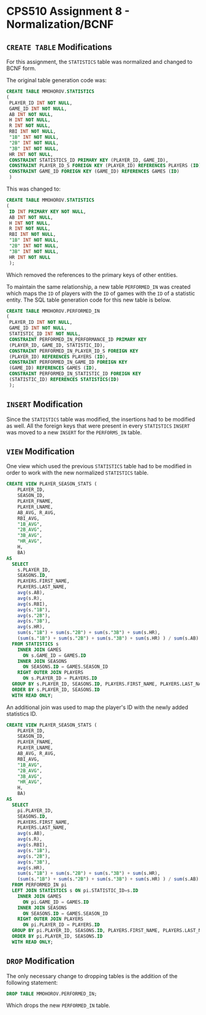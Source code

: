 # CPS510 Assignment 8 - Normalization/BCNF

## `CREATE TABLE` Modifications

For this assignment, the `STATISTICS` table was normalized and changed to BCNF form.

The original table generation code was:


```sql
CREATE TABLE MMOHOROV.STATISTICS
(
 PLAYER_ID INT NOT NULL,
 GAME_ID INT NOT NULL,
 AB INT NOT NULL,
 H INT NOT NULL,
 R INT NOT NULL,
 RBI INT NOT NULL,
 "1B" INT NOT NULL,
 "2B" INT NOT NULL,
 "3B" INT NOT NULL,
 HR INT NOT NULL,
 CONSTRAINT STATISTICS_ID PRIMARY KEY (PLAYER_ID, GAME_ID),
 CONSTRAINT PLAYER_ID_S FOREIGN KEY (PLAYER_ID) REFERENCES PLAYERS (ID),
 CONSTRAINT GAME_ID FOREIGN KEY (GAME_ID) REFERENCES GAMES (ID)
 )
```

This was changed to:

```sql
CREATE TABLE MMOHOROV.STATISTICS
(
 ID INT PRIMARY KEY NOT NULL,
 AB INT NOT NULL,
 H INT NOT NULL,
 R INT NOT NULL,
 RBI INT NOT NULL,
 "1B" INT NOT NULL,
 "2B" INT NOT NULL,
 "3B" INT NOT NULL,
 HR INT NOT NULL
 );
```

Which removed the references to the primary keys of other entities.

To maintain the same relationship, a new table `PERFORMED_IN` was created which maps the `ID` of players with the `ID` of games with the `ID` of a statistic entity.
The SQL table generation code for this new table is below.

```sql
CREATE TABLE MMOHOROV.PERFORMED_IN
(
 PLAYER_ID INT NOT NULL,
 GAME_ID INT NOT NULL,
 STATISTIC_ID INT NOT NULL,
 CONSTRAINT PERFORMED_IN_PERFORMANCE_ID PRIMARY KEY 
 (PLAYER_ID, GAME_ID, STATISTIC_ID),
 CONSTRAINT PERFORMED_IN_PLAYER_ID_S FOREIGN KEY 
 (PLAYER_ID) REFERENCES PLAYERS (ID),
 CONSTRAINT PERFORMED_IN_GAME_ID FOREIGN KEY 
 (GAME_ID) REFERENCES GAMES (ID),
 CONSTRAINT PERFORMED_IN_STATISTIC_ID FOREIGN KEY 
 (STATISTIC_ID) REFERENCES STATISTICS(ID)
 ); 
```

## `INSERT` Modification

Since the `STATISTICS` table was modified, the insertions had to be modified as well. All the foreign keys that were present in every `STATISTICS` `INSERT` was moved to a new `INSERT` for the `PERFORMS_IN` table.

## `VIEW` Modification

One view which used the previous `STATISTICS` table had to be modified in order to work with the new normalized `STATISTICS` table.

```sql
CREATE VIEW PLAYER_SEASON_STATS (
    PLAYER_ID,
    SEASON_ID,
    PLAYER_FNAME,
    PLAYER_LNAME,
    AB_AVG, R_AVG,
    RBI_AVG,
    "1B_AVG",
    "2B_AVG",
    "3B_AVG",
    "HR_AVG",
    H,
    BA)
AS
  SELECT
    s.PLAYER_ID,
    SEASONS.ID,
    PLAYERS.FIRST_NAME,
    PLAYERS.LAST_NAME,
    avg(s.AB),
    avg(s.R),
    avg(s.RBI),
    avg(s."1B"),
    avg(s."2B"),
    avg(s."3B"),
    avg(s.HR),
    sum(s."1B") + sum(s."2B") + sum(s."3B") + sum(s.HR),
    (sum(s."1B") + sum(s."2B") + sum(s."3B") + sum(s.HR) ) / sum(s.AB)
  FROM STATISTICS s
    INNER JOIN GAMES
      ON s.GAME_ID = GAMES.ID
    INNER JOIN SEASONS
      ON SEASONS.ID = GAMES.SEASON_ID
    RIGHT OUTER JOIN PLAYERS
      ON s.PLAYER_ID = PLAYERS.ID
  GROUP BY s.PLAYER_ID, SEASONS.ID, PLAYERS.FIRST_NAME, PLAYERS.LAST_NAME
  ORDER BY s.PLAYER_ID, SEASONS.ID
  WITH READ ONLY;
```

An additional join was used to map the player's ID with the newly added statistics ID.

```sql
CREATE VIEW PLAYER_SEASON_STATS (
    PLAYER_ID,
    SEASON_ID,
    PLAYER_FNAME,
    PLAYER_LNAME,
    AB_AVG, R_AVG,
    RBI_AVG,
    "1B_AVG",
    "2B_AVG",
    "3B_AVG",
    "HR_AVG",
    H,
    BA)
AS
  SELECT
    pi.PLAYER_ID,
    SEASONS.ID,
    PLAYERS.FIRST_NAME,
    PLAYERS.LAST_NAME,
    avg(s.AB),
    avg(s.R),
    avg(s.RBI),
    avg(s."1B"),
    avg(s."2B"),
    avg(s."3B"),
    avg(s.HR),
    sum(s."1B") + sum(s."2B") + sum(s."3B") + sum(s.HR),
    (sum(s."1B") + sum(s."2B") + sum(s."3B") + sum(s.HR) ) / sum(s.AB)
  FROM PERFORMED_IN pi
  LEFT JOIN STATISTICS s ON pi.STATISTIC_ID=s.ID
    INNER JOIN GAMES
      ON pi.GAME_ID = GAMES.ID
    INNER JOIN SEASONS
      ON SEASONS.ID = GAMES.SEASON_ID
    RIGHT OUTER JOIN PLAYERS
      ON pi.PLAYER_ID = PLAYERS.ID
  GROUP BY pi.PLAYER_ID, SEASONS.ID, PLAYERS.FIRST_NAME, PLAYERS.LAST_NAME
  ORDER BY pi.PLAYER_ID, SEASONS.ID
  WITH READ ONLY;
```


## `DROP` Modification

The only necessary change to dropping tables is the addition of the following statement:

```sql
DROP TABLE MMOHOROV.PERFORMED_IN;
```

Which drops the new `PERFORMED_IN` table.
